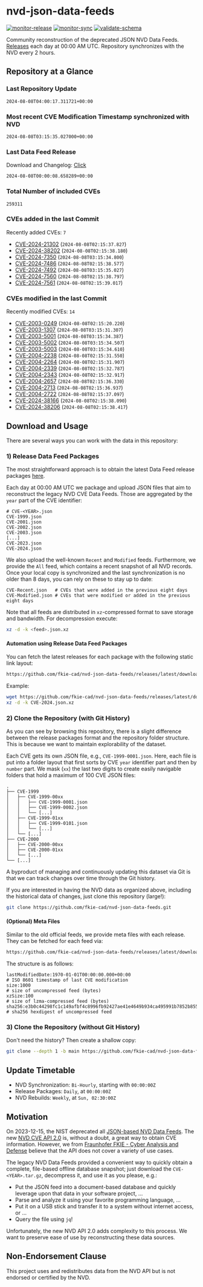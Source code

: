 # nvd-json-data-feeds

[![monitor-release](https://github.com/fkie-cad/nvd-json-data-feeds/actions/workflows/monitor_release.yml/badge.svg)](https://github.com/fkie-cad/nvd-json-data-feeds/actions/workflows/monitor_release.yml)
[![monitor-sync](https://github.com/fkie-cad/nvd-json-data-feeds/actions/workflows/monitor_sync.yml/badge.svg)](https://github.com/fkie-cad/nvd-json-data-feeds/actions/workflows/monitor_sync.yml)
[![validate-schema](https://github.com/fkie-cad/nvd-json-data-feeds/actions/workflows/validate_schema.yml/badge.svg)](https://github.com/fkie-cad/nvd-json-data-feeds/actions/workflows/validate_schema.yml)

Community reconstruction of the deprecated JSON NVD Data Feeds.
[Releases](https://github.com/fkie-cad/nvd-json-data-feeds/releases/latest) each day at 00:00 AM UTC.
Repository synchronizes with the NVD every 2 hours.

## Repository at a Glance

### Last Repository Update

```plain
2024-08-08T04:00:17.311721+00:00
```

### Most recent CVE Modification Timestamp synchronized with NVD

```plain
2024-08-08T03:15:35.027000+00:00
```

### Last Data Feed Release

Download and Changelog: [Click](https://github.com/fkie-cad/nvd-json-data-feeds/releases/latest)

```plain
2024-08-08T00:00:08.658289+00:00
```

### Total Number of included CVEs

```plain
259311
```

### CVEs added in the last Commit

Recently added CVEs: `7`

- [CVE-2024-21302](CVE-2024/CVE-2024-213xx/CVE-2024-21302.json) (`2024-08-08T02:15:37.827`)
- [CVE-2024-38202](CVE-2024/CVE-2024-382xx/CVE-2024-38202.json) (`2024-08-08T02:15:38.180`)
- [CVE-2024-7350](CVE-2024/CVE-2024-73xx/CVE-2024-7350.json) (`2024-08-08T03:15:34.800`)
- [CVE-2024-7486](CVE-2024/CVE-2024-74xx/CVE-2024-7486.json) (`2024-08-08T02:15:38.577`)
- [CVE-2024-7492](CVE-2024/CVE-2024-74xx/CVE-2024-7492.json) (`2024-08-08T03:15:35.027`)
- [CVE-2024-7560](CVE-2024/CVE-2024-75xx/CVE-2024-7560.json) (`2024-08-08T02:15:38.797`)
- [CVE-2024-7561](CVE-2024/CVE-2024-75xx/CVE-2024-7561.json) (`2024-08-08T02:15:39.017`)


### CVEs modified in the last Commit

Recently modified CVEs: `14`

- [CVE-2003-0249](CVE-2003/CVE-2003-02xx/CVE-2003-0249.json) (`2024-08-08T02:15:20.220`)
- [CVE-2003-1307](CVE-2003/CVE-2003-13xx/CVE-2003-1307.json) (`2024-08-08T03:15:31.307`)
- [CVE-2003-5001](CVE-2003/CVE-2003-50xx/CVE-2003-5001.json) (`2024-08-08T03:15:34.387`)
- [CVE-2003-5002](CVE-2003/CVE-2003-50xx/CVE-2003-5002.json) (`2024-08-08T03:15:34.507`)
- [CVE-2003-5003](CVE-2003/CVE-2003-50xx/CVE-2003-5003.json) (`2024-08-08T03:15:34.610`)
- [CVE-2004-2238](CVE-2004/CVE-2004-22xx/CVE-2004-2238.json) (`2024-08-08T02:15:31.550`)
- [CVE-2004-2264](CVE-2004/CVE-2004-22xx/CVE-2004-2264.json) (`2024-08-08T02:15:31.907`)
- [CVE-2004-2339](CVE-2004/CVE-2004-23xx/CVE-2004-2339.json) (`2024-08-08T02:15:32.787`)
- [CVE-2004-2343](CVE-2004/CVE-2004-23xx/CVE-2004-2343.json) (`2024-08-08T02:15:32.917`)
- [CVE-2004-2657](CVE-2004/CVE-2004-26xx/CVE-2004-2657.json) (`2024-08-08T02:15:36.330`)
- [CVE-2004-2713](CVE-2004/CVE-2004-27xx/CVE-2004-2713.json) (`2024-08-08T02:15:36.937`)
- [CVE-2004-2722](CVE-2004/CVE-2004-27xx/CVE-2004-2722.json) (`2024-08-08T02:15:37.097`)
- [CVE-2024-38166](CVE-2024/CVE-2024-381xx/CVE-2024-38166.json) (`2024-08-08T02:15:38.090`)
- [CVE-2024-38206](CVE-2024/CVE-2024-382xx/CVE-2024-38206.json) (`2024-08-08T02:15:38.417`)


## Download and Usage

There are several ways you can work with the data in this repository:

### 1) Release Data Feed Packages

The most straightforward approach is to obtain the latest Data Feed release packages [here](https://github.com/fkie-cad/nvd-json-data-feeds/releases/latest).

Each day at 00:00 AM UTC we package and upload JSON files that aim to reconstruct the legacy NVD CVE Data Feeds.
Those are aggregated by the `year` part of the CVE identifier:

```
# CVE-<YEAR>.json
CVE-1999.json
CVE-2001.json
CVE-2002.json
CVE-2003.json
[...]
CVE-2023.json
CVE-2024.json
```

We also upload the well-known `Recent` and `Modified` feeds.
Furthermore, we provide the `All` feed, which contains a recent snapshot of all NVD records.
Once your local copy is synchronized and the last synchronization is no older than 8 days, you can rely on these to stay up to date:

```plain
CVE-Recent.json   # CVEs that were added in the previous eight days
CVE-Modified.json # CVEs that were modified or added in the previous eight days
```

Note that all feeds are distributed in `xz`-compressed format to save storage and bandwidth.
For decompression execute:

```sh
xz -d -k <feed>.json.xz
```

#### Automation using Release Data Feed Packages

You can fetch the latest releases for each package with the following static link layout:

```sh
https://github.com/fkie-cad/nvd-json-data-feeds/releases/latest/download/CVE-<YEAR>.json.xz
```

Example:

```sh
wget https://github.com/fkie-cad/nvd-json-data-feeds/releases/latest/download/CVE-2024.json.xz
xz -d -k CVE-2024.json.xz
```

### 2) Clone the Repository (with Git History)

As you can see by browsing this repository, there is a slight difference between the release packages format and the repository folder structure.
This is because we want to maintain explorability of the dataset.

Each CVE gets its own JSON file, e.g., `CVE-1999-0001.json`.
Here, each file is put into a folder layout that first sorts by CVE `year` identifier part and then by `number` part.
We mask (`xx`) the last two digits to create easily navigable folders that hold a maximum of 100 CVE JSON files:

```plain
.
├── CVE-1999
│   ├── CVE-1999-00xx
│   │   ├── CVE-1999-0001.json
│   │   ├── CVE-1999-0002.json
│   │   └── [...]
│   ├── CVE-1999-01xx
│   │   ├── CVE-1999-0101.json
│   │   └── [...]
│   └── [...]
├── CVE-2000
│   ├── CVE-2000-00xx
│   ├── CVE-2000-01xx
│   └── [...]
└── [...]
```

A byproduct of managing and continuously updating this dataset via Git is that we can track changes over time through the Git history.

If you are interested in having the NVD data as organized above, including the historical data of changes, just clone this repository (large!):

```sh
git clone https://github.com/fkie-cad/nvd-json-data-feeds.git
```

#### (Optional) Meta Files

Similar to the old official feeds, we provide meta files with each release. They can be fetched for each feed via:

```sh
https://github.com/fkie-cad/nvd-json-data-feeds/releases/latest/download/CVE-<YEAR>.meta
```

The structure is as follows:

```plain
lastModifiedDate:1970-01-01T00:00:00.000+00:00                          # ISO 8601 timestamp of last CVE modification
size:1000                                                               # size of uncompressed feed (bytes)
xzSize:100                                                              # size of lzma-compressed feed (bytes)
sha256:e3b0c44298fc1c149afbf4c8996fb92427ae41e4649b934ca495991b7852b855 # sha256 hexdigest of uncompressed feed
```

### 3) Clone the Repository (without Git History)

Don't need the history? Then create a shallow copy:

```sh
git clone --depth 1 -b main https://github.com/fkie-cad/nvd-json-data-feeds.git
```


## Update Timetable

* NVD Synchronization: `Bi-Hourly`, starting with `00:00:00Z`
* Release Packages: `Daily`, at `00:00:00Z`
* NVD Rebuilds: `Weekly`, at `Sun, 02:30:00Z`


## Motivation

On 2023-12-15, the NIST deprecated all [JSON-based NVD Data Feeds](https://nvd.nist.gov/vuln/data-feeds#divRetirementBanner-1).
The new [NVD CVE API 2.0](https://nvd.nist.gov/developers/vulnerabilities) is, without a doubt, a great way to obtain CVE information.
However, we from [Fraunhofer FKIE - Cyber Analysis and Defense](https://www.fkie.fraunhofer.de/en/departments/cad.html) believe that the API does not cover a variety of use cases.

The legacy NVD Data Feeds provided a convenient way to quickly obtain a complete, file-based offline database snapshot; just download the `CVE-<YEAR>.tar.gz`, decompress it, and use it as you please, e.g.:

- Put the JSON feed into a document-based database and quickly leverage upon that data in your software project, ...
- Parse and analyze it using your favorite programming language, ...
- Put it on a USB stick and transfer it to a system without internet access, or ...
- Query the file using `jq`!

Unfortunately, the new NVD API 2.0 adds complexity to this process.
We want to preserve ease of use by reconstructing these data sources.

## Non-Endorsement Clause

This project uses and redistributes data from the NVD API but is not endorsed or certified by the NVD.